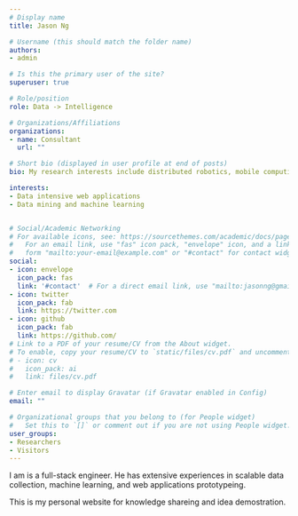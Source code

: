 ```yaml
---
# Display name
title: Jason Ng

# Username (this should match the folder name)
authors:
- admin

# Is this the primary user of the site?
superuser: true

# Role/position
role: Data -> Intelligence

# Organizations/Affiliations
organizations:
- name: Consultant
  url: ""

# Short bio (displayed in user profile at end of posts)
bio: My research interests include distributed robotics, mobile computing and programmable matter.

interests:
- Data intensive web applications
- Data mining and machine learning


# Social/Academic Networking
# For available icons, see: https://sourcethemes.com/academic/docs/page-builder/#icons
#   For an email link, use "fas" icon pack, "envelope" icon, and a link in the
#   form "mailto:your-email@example.com" or "#contact" for contact widget.
social:
- icon: envelope
  icon_pack: fas
  link: '#contact'  # For a direct email link, use "mailto:jasonng@gmail.com".
- icon: twitter
  icon_pack: fab
  link: https://twitter.com
- icon: github
  icon_pack: fab
  link: https://github.com/
# Link to a PDF of your resume/CV from the About widget.
# To enable, copy your resume/CV to `static/files/cv.pdf` and uncomment the lines below.
# - icon: cv
#   icon_pack: ai
#   link: files/cv.pdf

# Enter email to display Gravatar (if Gravatar enabled in Config)
email: ""

# Organizational groups that you belong to (for People widget)
#   Set this to `[]` or comment out if you are not using People widget.
user_groups:
- Researchers
- Visitors
---
```


I am is a full-stack engineer. He has extensive experiences in scalable data collection, machine learning, and web applications prototypeing.

This is my personal website for knowledge shareing and idea demostration.
